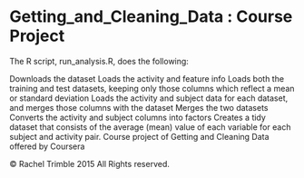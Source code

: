 # Getting_and_Cleaning_Data : Course Project

The R script, run_analysis.R, does the following:

Downloads the dataset 
Loads the activity and feature info
Loads both the training and test datasets, keeping only those columns which reflect a mean or standard deviation
Loads the activity and subject data for each dataset, and merges those columns with the dataset
Merges the two datasets
Converts the activity and subject columns into factors
Creates a tidy dataset that consists of the average (mean) value of each variable for each subject and activity pair.
Course project of Getting and Cleaning Data offered by Coursera

© Rachel Trimble 2015 All Rights reserved.
